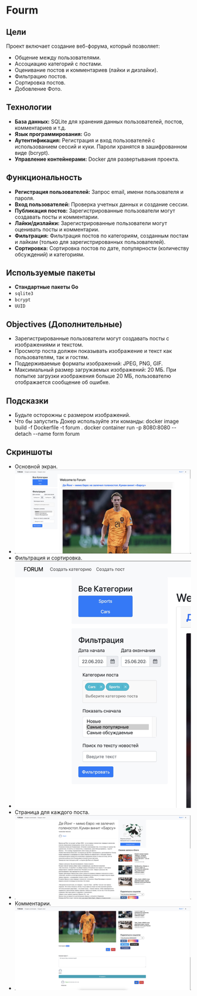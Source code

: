 # Fourm

## Цели

Проект включает создание веб-форума, который позволяет:

- Общение между пользователями.
- Ассоциацию категорий с постами.
- Оценивание постов и комментариев (лайки и дизлайки).
- Фильтрацию постов.
- Сортировка постов.
- Добовление Фото.

## Технологии

- **База данных:** SQLite для хранения данных пользователей, постов, комментариев и т.д.
- **Язык программирования:** Go
- **Аутентификация:** Регистрация и вход пользователей с использованием сессий и куки. Пароли хранятся в зашифрованном виде (bcrypt).
- **Управление контейнерами:** Docker для развертывания проекта.

## Функциональность

- **Регистрация пользователей:** Запрос email, имени пользователя и пароля.
- **Вход пользователей:** Проверка учетных данных и создание сессии.
- **Публикация постов:** Зарегистрированные пользователи могут создавать посты и комментарии.
- **Лайки/дизлайки:** Зарегистрированные пользователи могут оценивать посты и комментарии.
- **Фильтрация:** Фильтрация постов по категориям, созданным постам и лайкам (только для зарегистрированных пользователей).
- **Сортировка:** Сортировка постов по дате, популярности (количеству обсуждений) и категориям.

## Используемые пакеты

- **Стандартные пакеты Go**
- `sqlite3`
- `bcrypt`
- `UUID`

## Objectives (Дополнительные)

- Зарегистрированные пользователи могут создавать посты с изображениями и текстом.
- Просмотр поста должен показывать изображение и текст как пользователям, так и гостям.
- Поддерживаемые форматы изображений: JPEG, PNG, GIF.
- Максимальный размер загружаемых изображений: 20 МБ. При попытке загрузки изображения больше 20 МБ, пользователю отображается сообщение об ошибке.

## Подсказки

- Будьте осторожны с размером изображений.
- Что бы запустить Докер используйте эти команды:
docker image build -f Dockerfile -t forum .
docker container run -p 8080:8080 --detach --name form forum

## Скриншоты

- Основной экран.
- ![Заменяющий текст](https://github.com/Poindexx/forum/blob/main/photo/Image%2025.06.2024%20at%2020.10.jpeg)
- Фильтрация и сортировка.
- ![Заменяющий текст](https://github.com/Poindexx/forum/blob/main/photo/Image%2025.06.2024%20at%2020.13.jpeg)
- Страница для каждого поста.
- ![Заменяющий текст](https://github.com/Poindexx/forum/blob/main/photo/Image%2025.06.2024%20at%2020.13%20(1).jpeg)
- Комментарии.
- ![Заменяющий текст](https://github.com/Poindexx/forum/blob/main/photo/Image%2025.06.2024%20at%2020.14.jpeg)

